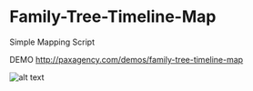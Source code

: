 # Family-Tree-Timeline-Map
Simple Mapping Script

DEMO
http://paxagency.com/demos/family-tree-timeline-map

![alt text](http://paxagency.com/demos/family-tree-timeline-map/screenshot.png)
